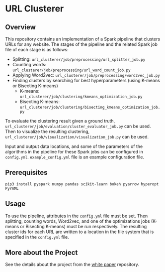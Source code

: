 # URL Clusterer

## Overview

This repository contains an implementation of a Spark pipeline that clusters URLs for any website. The stages of the pipeline and the related Spark job file of each stage is as follows:

- Splitting: `url_clusterer/job/preprocessing/url_splitter_job.py`
- Counting words: `url_clusterer/job/preprocessing/url_word_count_job.py`
- Applying Word2vec: `url_clusterer/job/preprocessing/word2vec_job.py`
- Finding clusters by searching for best hyperparameters (using K-means or Bisecting K-means)
	- K-means: `url_clusterer/job/clustering/kmeans_optimization_job.py`
	- Bisecting K-means: `url_clusterer/job/clustering/bisecting_kmeans_optimization_job.py`

To evaluate the clustering result given a ground truth, `url_clusterer/job/evaluation/cluster_evaluator_job.py` can be used. Then to visualize the resulting clustering, `url_clusterer/job/visualization/visualization_job.py` can be used.

Input and output data locations, and some of the parameters of the algorithms in the pipeline for these Spark jobs can be configured in `config.yml`. `example_config.yml` file is an example configuration file.

## Prerequisites

```
pip3 install pyspark numpy pandas scikit-learn bokeh pyarrow hyperopt PyYAML
```

## Usage

To use the pipeline, attributes in the `config.yml` file must be set. Then splitting, counting words, Word2vec, and one of the optimizations jobs (K-means or Bisecting K-means) must be run respectively. The resulting cluster ids for each URL are written to a location in the file system that is specified in the `config.yml` file.

## More about the Project

See the details about the project from the [white paper](https://github.com/url-clusterer/white-paper) repository.
